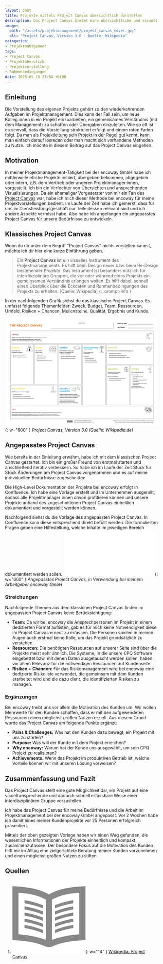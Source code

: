 ```yaml
---
layout: post
title: Projekte mittels Project Canvas übersichtlich darstellen
description: Das Project Canvas bietet eine übersichtliche und visuell ansprechende Möglichkeit dein Projekt zu dokumentieren und vorzustellen. Ich habe es auf meine Bedürfnisse angepasst und möchte dir meine Version vorstellen.
image:
  path: "/assets/projektmanagement/project_canvas_cover.jpg"
  alt: "Project Canvas, Version 3.0 - Quelle: Wikipedia"
categories:
- Projektmanagement
tags:
- Project Canvas
- Projektüberblick
- Projektvorstellung
- Rahmenbedingungen
date: 2025-05-18 21:54 +0100
---
```

## Einleitung
Die Vorstellung des eigenen Projekts gehört zu den wiederkehrenden Aufgaben im Projektmanagement. Dies kann der Fall sein, um neue Kolleg:innen in ein Projekt einzuarbeiten, ein gemeinsames Verständnis (mit dem Management) zu schaffen oder Übergaben einzuleiten. Wie so oft ist es sinnvoll, dass die Vorstellung struktuiert erfolgt und einem roten Faden folgt. Da man als Projektleitung sein Projekt in der Regel gut kennt, kann man einfach darauf losreden oder man macht sich vorhandene Methoden zu Nutze. Ich möchte in diesem Beitrag auf das Project Canvas eingehen.

## Motivation
In meiner Projektmanagement-Tätigkeit bei der encoway GmbH habe ich mittlerweile etliche Projekte initiiert, übergeben bekommen, abgegeben oder intern, z.B. dem Vertrieb oder anderen Projektmanager:innen, vorgestellt. Ich bin ein Verfechter von Übersichten und ansprechenden Visualisierungen. Da ein ehemaliger Vorgesetzter von mir ein Fan des [Project Canvas](https://de.wikipedia.org/wiki/Project_Canvas) war, habe ich mich dieser Methode bei encoway für meine Projektvorstellungen bedient. Im Laufe der Zeit habe ich gemerkt, dass für uns im Dienstleistungsgeschäft nur Teile dessen relevant sind und ich andere Aspekte vermisst habe. Also habe ich angefangen ein angepasstes Project Canvas für unsere Bedürfnisse zu entwickeln.

## Klassisches Project Canvas
Wenn du dir unter dem Begriff "Project Canvas" nichts vorstellen kannst, möchte ich dir hier eine kurze Einführung geben.

>Ein **Project Canvas** ist ein visuelles Instrument des Projektmanagements. Es hilft beim Design neuer bzw. beim Re-Design bestehender Projekte. Das Instrument ist besonders nützlich für interdisziplinäre Gruppen, die vor oder während eines Projekts ein gemeinsames Verständnis erlangen wollen. Es hilft dabei, schnell einen Überblick über die Eckdaten und Rahmenbedingungen des Projekts zu erhalten.
[Quelle: Wikipedia]
{: .prompt-info }

In der nachfolgenden Grafik siehst du das klassische Project Canvas. Es umfasst folgende Themenfelder: Zweck, Budget, Team, Ressourcen, Umfeld, Risiken + Chancen, Meilensteine, Qualität, Ergebnis und Kunde.

![Klassisches Project Canvas](/assets/projektmanagement/project_canvas_deutsch.jpg){: w="600" }
_Project Canvas, Version 3.0 (Quelle: Wikipedia.de)_

## Angepasstes Project Canvas
Wie bereits in der Einleitung erwähnt, habe ich mit dem klassischen Project Canvas gestartet. Ich bin ein großer Freund von erstmal starten und anschließend iterativ verbessern. So habe ich im Laufe der Zeit Stück für Stück Änderungen am Project Canvas vorgenommen und es auf meine individuellen Bedürfnisse zugeschnitten.

Die High-Level Dokumentation der Projekte bei encoway erfolgt in Confluence. Ich habe eine Vorlage erstellt und im Unternehmen ausgerollt, sodass alle Projektmanager:innen davon profitieren können und unsere Projekte anhand des zugeschnittenen Project Canvas einheitlich dokumentiert und vorgestellt werden können.

Nachfolgend siehst du die Vorlage des angepassten Project Canvas. In Confluence kann diese entsprechend direkt befüllt werden. Die formulierten Fragen geben eine Hilfestellung, welche Inhalte im jeweiligen Bereich dokumentiert werden sollen.
![Angepasstes Project Canvas](/assets/projektmanagement/project_canvas_custom.pdf){: w="600" }
_Angepasstes Project Canvas, in Verwendung bei meinem Arbeitgeber encoway GmbH_

### Streichungen
Nachfolgende Themen aus dem klassichen Project Canvas finden im angepassten Project Canvas keine Berücksichtigung:
* **Team:** Da wir bei encoway die Ansprechpersonen im Projekt in einem dedizierten Format auflisten, gab es für mich keine Notwendigkeit diese im Project Canvas erneut zu erfassen. Die Personen spielen in meinen Augen auch erstmal keine Rolle, um das Projekt grundsätzlich zu verstehen.
* **Ressourcen:** Die benötigten Ressourcen auf unserer Seite sind über die Projekte meist sehr ähnlich. Die Systeme, in die unsere CPQ Software eingebettet bzw. mit denen Daten ausgetauscht werden sollen, haben vor allem Relevanz für die notwendigen Ressourcen auf Kundenseite. 
* **Risiken + Chancen:** Für das Risikomanagement wird bei encoway eine dedizierte Risikoliste verwendet, die gemeinsam mit dem Kunden erarbeitet wird und die dazu dient, die identifizierten Risiken zu managen.

### Ergänzungen
Bei encoway treibt uns vor allem die Motivation des Kunden um. Wir wollen Mehrwerte für den Kunden schaffen, dass er mit den aufgewendeten Ressourcen einen möglichst großen Nutzen erzielt. Aus diesem Grund wurde das Project Canvas um folgende Punkte ergänzt:

* **Pains & Challenges:** Was hat den Kunden dazu bewegt, ein Projekt mit uns zu starten?
* **Purpose:** Was will der Kunde mit dem Projekt erreichen?
* **Why encoway:** Warum hat der Kunde uns ausgewählt, um sein CPQ Projekt zu realisieren?
* **Achievements:** Wenn das Projekt im produktiven Betrieb ist, welche Vorteile können wir mit unseren Lösung vorweisen?

## Zusammenfassung und Fazit
Das Project Canvas stellt eine gute Möglichkeit dar, ein Projekt auf eine visuell ansprechende und dadurch schnell erfassbare Weise einer interdisziplinären Gruppe vorzustellen. 

Ich habe das Project Canvas für meine Bedürfnisse und die Arbeit im Projektmanagement bei der encoway GmbH angepasst. Vor 2 Wochen habe ich damit eines meiner Kundenprojekte vor 25 Personen erfolgreich präsentiert. 

Mittels der oben gezeigten Vorlage haben wir einen Weg gefunden, die wesentlichen Informationen der Projekte einheitlich und kompakt zusammenzufassen. Der besondere Fokus auf die Motivation des Kunden hilft mir im Alltag eine zielgerichtete Beratung meiner Kunden vorzunehmen und einen möglichst großen Nutzen zu stiften.

## Quellen
1. ![Website](/assets/img/book_888888.png){: w="14" } [Wikipedia: Project Canvas](https://de.wikipedia.org/wiki/Project_Canvas)